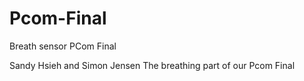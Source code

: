# Pcom-Final
Breath sensor PCom Final

Sandy Hsieh and Simon Jensen
The breathing part of our Pcom Final

